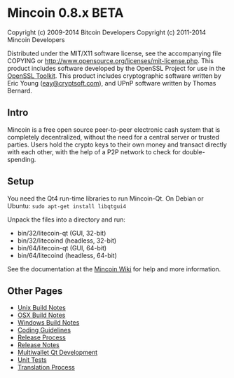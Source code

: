 Mincoin 0.8.x BETA
====================

Copyright (c) 2009-2014 Bitcoin Developers
Copyright (c) 2011-2014 Mincoin Developers

Distributed under the MIT/X11 software license, see the accompanying
file COPYING or http://www.opensource.org/licenses/mit-license.php.
This product includes software developed by the OpenSSL Project for use in the [OpenSSL Toolkit](http://www.openssl.org/). This product includes
cryptographic software written by Eric Young ([eay@cryptsoft.com](mailto:eay@cryptsoft.com)), and UPnP software written by Thomas Bernard.


Intro
---------------------
Mincoin is a free open source peer-to-peer electronic cash system that is
completely decentralized, without the need for a central server or trusted
parties.  Users hold the crypto keys to their own money and transact directly
with each other, with the help of a P2P network to check for double-spending.


Setup
---------------------
You need the Qt4 run-time libraries to run Mincoin-Qt. On Debian or Ubuntu:
	`sudo apt-get install libqtgui4`

Unpack the files into a directory and run:

- bin/32/litecoin-qt (GUI, 32-bit)
- bin/32/litecoind (headless, 32-bit)
- bin/64/litecoin-qt (GUI, 64-bit)
- bin/64/litecoind (headless, 64-bit)

See the documentation at the [Mincoin Wiki](http://litecoin.info)
for help and more information.


Other Pages
---------------------
- [Unix Build Notes](build-unix.md)
- [OSX Build Notes](build-osx.md)
- [Windows Build Notes](build-msw.md)
- [Coding Guidelines](coding.md)
- [Release Process](release-process.md)
- [Release Notes](release-notes.md)
- [Multiwallet Qt Development](multiwallet-qt.md)
- [Unit Tests](unit-tests.md)
- [Translation Process](translation_process.md)
